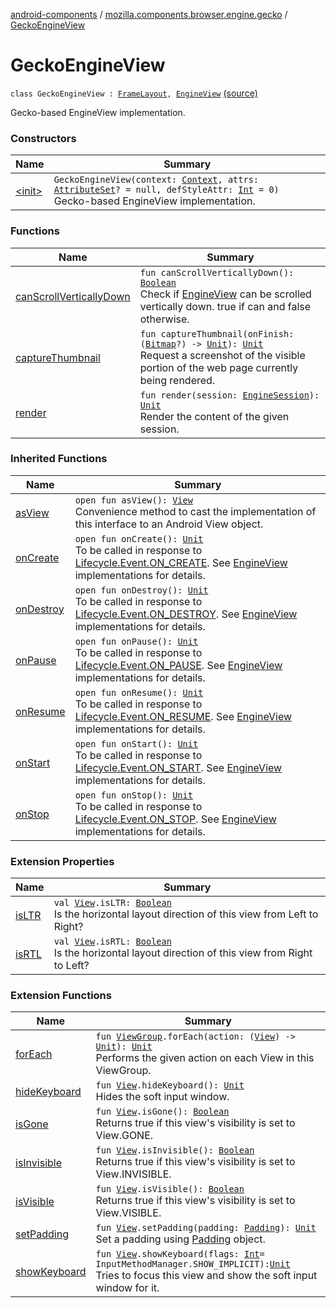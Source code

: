 [android-components](../../index.md) / [mozilla.components.browser.engine.gecko](../index.md) / [GeckoEngineView](./index.md)

# GeckoEngineView

`class GeckoEngineView : `[`FrameLayout`](https://developer.android.com/reference/android/widget/FrameLayout.html)`, `[`EngineView`](../../mozilla.components.concept.engine/-engine-view/index.md) [(source)](https://github.com/mozilla-mobile/android-components/blob/master/components/browser/engine-gecko-beta/src/main/java/mozilla/components/browser/engine/gecko/GeckoEngineView.kt#L20)

Gecko-based EngineView implementation.

### Constructors

| Name | Summary |
|---|---|
| [&lt;init&gt;](-init-.md) | `GeckoEngineView(context: `[`Context`](https://developer.android.com/reference/android/content/Context.html)`, attrs: `[`AttributeSet`](https://developer.android.com/reference/android/util/AttributeSet.html)`? = null, defStyleAttr: `[`Int`](https://kotlinlang.org/api/latest/jvm/stdlib/kotlin/-int/index.html)` = 0)`<br>Gecko-based EngineView implementation. |

### Functions

| Name | Summary |
|---|---|
| [canScrollVerticallyDown](can-scroll-vertically-down.md) | `fun canScrollVerticallyDown(): `[`Boolean`](https://kotlinlang.org/api/latest/jvm/stdlib/kotlin/-boolean/index.html)<br>Check if [EngineView](../../mozilla.components.concept.engine/-engine-view/index.md) can be scrolled vertically down. true if can and false otherwise. |
| [captureThumbnail](capture-thumbnail.md) | `fun captureThumbnail(onFinish: (`[`Bitmap`](https://developer.android.com/reference/android/graphics/Bitmap.html)`?) -> `[`Unit`](https://kotlinlang.org/api/latest/jvm/stdlib/kotlin/-unit/index.html)`): `[`Unit`](https://kotlinlang.org/api/latest/jvm/stdlib/kotlin/-unit/index.html)<br>Request a screenshot of the visible portion of the web page currently being rendered. |
| [render](render.md) | `fun render(session: `[`EngineSession`](../../mozilla.components.concept.engine/-engine-session/index.md)`): `[`Unit`](https://kotlinlang.org/api/latest/jvm/stdlib/kotlin/-unit/index.html)<br>Render the content of the given session. |

### Inherited Functions

| Name | Summary |
|---|---|
| [asView](../../mozilla.components.concept.engine/-engine-view/as-view.md) | `open fun asView(): `[`View`](https://developer.android.com/reference/android/view/View.html)<br>Convenience method to cast the implementation of this interface to an Android View object. |
| [onCreate](../../mozilla.components.concept.engine/-engine-view/on-create.md) | `open fun onCreate(): `[`Unit`](https://kotlinlang.org/api/latest/jvm/stdlib/kotlin/-unit/index.html)<br>To be called in response to [Lifecycle.Event.ON_CREATE](#). See [EngineView](../../mozilla.components.concept.engine/-engine-view/index.md) implementations for details. |
| [onDestroy](../../mozilla.components.concept.engine/-engine-view/on-destroy.md) | `open fun onDestroy(): `[`Unit`](https://kotlinlang.org/api/latest/jvm/stdlib/kotlin/-unit/index.html)<br>To be called in response to [Lifecycle.Event.ON_DESTROY](#). See [EngineView](../../mozilla.components.concept.engine/-engine-view/index.md) implementations for details. |
| [onPause](../../mozilla.components.concept.engine/-engine-view/on-pause.md) | `open fun onPause(): `[`Unit`](https://kotlinlang.org/api/latest/jvm/stdlib/kotlin/-unit/index.html)<br>To be called in response to [Lifecycle.Event.ON_PAUSE](#). See [EngineView](../../mozilla.components.concept.engine/-engine-view/index.md) implementations for details. |
| [onResume](../../mozilla.components.concept.engine/-engine-view/on-resume.md) | `open fun onResume(): `[`Unit`](https://kotlinlang.org/api/latest/jvm/stdlib/kotlin/-unit/index.html)<br>To be called in response to [Lifecycle.Event.ON_RESUME](#). See [EngineView](../../mozilla.components.concept.engine/-engine-view/index.md) implementations for details. |
| [onStart](../../mozilla.components.concept.engine/-engine-view/on-start.md) | `open fun onStart(): `[`Unit`](https://kotlinlang.org/api/latest/jvm/stdlib/kotlin/-unit/index.html)<br>To be called in response to [Lifecycle.Event.ON_START](#). See [EngineView](../../mozilla.components.concept.engine/-engine-view/index.md) implementations for details. |
| [onStop](../../mozilla.components.concept.engine/-engine-view/on-stop.md) | `open fun onStop(): `[`Unit`](https://kotlinlang.org/api/latest/jvm/stdlib/kotlin/-unit/index.html)<br>To be called in response to [Lifecycle.Event.ON_STOP](#). See [EngineView](../../mozilla.components.concept.engine/-engine-view/index.md) implementations for details. |

### Extension Properties

| Name | Summary |
|---|---|
| [isLTR](../../mozilla.components.support.ktx.android.view/android.view.-view/is-l-t-r.md) | `val `[`View`](https://developer.android.com/reference/android/view/View.html)`.isLTR: `[`Boolean`](https://kotlinlang.org/api/latest/jvm/stdlib/kotlin/-boolean/index.html)<br>Is the horizontal layout direction of this view from Left to Right? |
| [isRTL](../../mozilla.components.support.ktx.android.view/android.view.-view/is-r-t-l.md) | `val `[`View`](https://developer.android.com/reference/android/view/View.html)`.isRTL: `[`Boolean`](https://kotlinlang.org/api/latest/jvm/stdlib/kotlin/-boolean/index.html)<br>Is the horizontal layout direction of this view from Right to Left? |

### Extension Functions

| Name | Summary |
|---|---|
| [forEach](../../mozilla.components.support.ktx.android.view/android.view.-view-group/for-each.md) | `fun `[`ViewGroup`](https://developer.android.com/reference/android/view/ViewGroup.html)`.forEach(action: (`[`View`](https://developer.android.com/reference/android/view/View.html)`) -> `[`Unit`](https://kotlinlang.org/api/latest/jvm/stdlib/kotlin/-unit/index.html)`): `[`Unit`](https://kotlinlang.org/api/latest/jvm/stdlib/kotlin/-unit/index.html)<br>Performs the given action on each View in this ViewGroup. |
| [hideKeyboard](../../mozilla.components.support.ktx.android.view/android.view.-view/hide-keyboard.md) | `fun `[`View`](https://developer.android.com/reference/android/view/View.html)`.hideKeyboard(): `[`Unit`](https://kotlinlang.org/api/latest/jvm/stdlib/kotlin/-unit/index.html)<br>Hides the soft input window. |
| [isGone](../../mozilla.components.support.ktx.android.view/android.view.-view/is-gone.md) | `fun `[`View`](https://developer.android.com/reference/android/view/View.html)`.isGone(): `[`Boolean`](https://kotlinlang.org/api/latest/jvm/stdlib/kotlin/-boolean/index.html)<br>Returns true if this view's visibility is set to View.GONE. |
| [isInvisible](../../mozilla.components.support.ktx.android.view/android.view.-view/is-invisible.md) | `fun `[`View`](https://developer.android.com/reference/android/view/View.html)`.isInvisible(): `[`Boolean`](https://kotlinlang.org/api/latest/jvm/stdlib/kotlin/-boolean/index.html)<br>Returns true if this view's visibility is set to View.INVISIBLE. |
| [isVisible](../../mozilla.components.support.ktx.android.view/android.view.-view/is-visible.md) | `fun `[`View`](https://developer.android.com/reference/android/view/View.html)`.isVisible(): `[`Boolean`](https://kotlinlang.org/api/latest/jvm/stdlib/kotlin/-boolean/index.html)<br>Returns true if this view's visibility is set to View.VISIBLE. |
| [setPadding](../../mozilla.components.support.ktx.android.view/android.view.-view/set-padding.md) | `fun `[`View`](https://developer.android.com/reference/android/view/View.html)`.setPadding(padding: `[`Padding`](../../mozilla.components.support.base.android/-padding/index.md)`): `[`Unit`](https://kotlinlang.org/api/latest/jvm/stdlib/kotlin/-unit/index.html)<br>Set a padding using [Padding](../../mozilla.components.support.base.android/-padding/index.md) object. |
| [showKeyboard](../../mozilla.components.support.ktx.android.view/android.view.-view/show-keyboard.md) | `fun `[`View`](https://developer.android.com/reference/android/view/View.html)`.showKeyboard(flags: `[`Int`](https://kotlinlang.org/api/latest/jvm/stdlib/kotlin/-int/index.html)` = InputMethodManager.SHOW_IMPLICIT): `[`Unit`](https://kotlinlang.org/api/latest/jvm/stdlib/kotlin/-unit/index.html)<br>Tries to focus this view and show the soft input window for it. |
